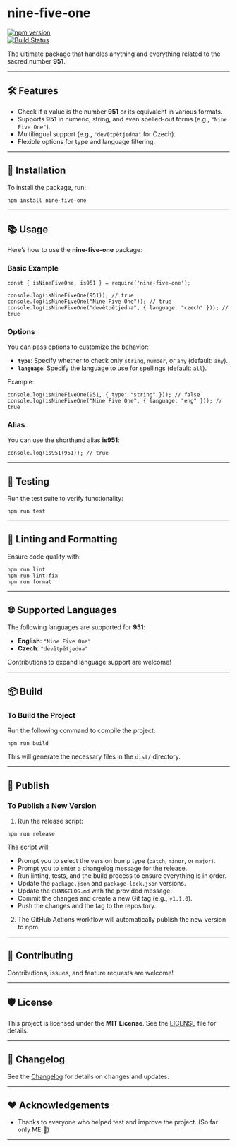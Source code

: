 # nine-five-one

[![npm version](https://badge.fury.io/js/nine-five-one.svg)](https://www.npmjs.com/package/nine-five-one)  
[![Build Status](https://github.com/Vuka951/nine-five-one/actions/workflows/npm-publish.yml/badge.svg)](https://github.com/Vuka951/nine-five-one/actions)

The ultimate package that handles anything and everything related to the sacred number **951**.

---

## 🛠 Features

- Check if a value is the number **951** or its equivalent in various formats.
- Supports **951** in numeric, string, and even spelled-out forms (e.g., `"Nine Five One"`).
- Multilingual support (e.g., `"devětpětjedna"` for Czech).
- Flexible options for type and language filtering.

---

## 🚀 Installation

To install the package, run:

```
npm install nine-five-one
```

---

## 📚 Usage

Here’s how to use the **nine-five-one** package:

### Basic Example

```
const { isNineFiveOne, is951 } = require('nine-five-one');

console.log(isNineFiveOne(951)); // true
console.log(isNineFiveOne("Nine Five One")); // true
console.log(isNineFiveOne("devětpětjedna", { language: "czech" })); // true
```

### Options

You can pass options to customize the behavior:

- **`type`**: Specify whether to check only `string`, `number`, or `any` (default: `any`).
- **`language`**: Specify the language to use for spellings (default: `all`).

Example:

```
console.log(isNineFiveOne(951, { type: "string" })); // false
console.log(isNineFiveOne("Nine Five One", { language: "eng" })); // true
```

### Alias

You can use the shorthand alias **is951**:

```
console.log(is951(951)); // true
```

---

## 🧪 Testing

Run the test suite to verify functionality:

```
npm run test
```

---

## 🧹 Linting and Formatting

Ensure code quality with:

```
npm run lint
npm run lint:fix
npm run format
```

---

## 🌐 Supported Languages

The following languages are supported for **951**:

- **English**: `"Nine Five One"`
- **Czech**: `"devětpětjedna"`

Contributions to expand language support are welcome!

---

## 📦 Build

### **To Build the Project**

Run the following command to compile the project:

```
npm run build
```

This will generate the necessary files in the `dist/` directory.

---

## 🚀 Publish

### **To Publish a New Version**

1. Run the release script:

```
npm run release
```

The script will:

- Prompt you to select the version bump type (`patch`, `minor`, or `major`).
- Prompt you to enter a changelog message for the release.
- Run linting, tests, and the build process to ensure everything is in order.
- Update the `package.json` and `package-lock.json` versions.
- Update the `CHANGELOG.md` with the provided message.
- Commit the changes and create a new Git tag (e.g., `v1.1.0`).
- Push the changes and the tag to the repository.

2. The GitHub Actions workflow will automatically publish the new version to npm.

---

## 🤝 Contributing

Contributions, issues, and feature requests are welcome!

---

## 🛡 License

This project is licensed under the **MIT License**. See the [LICENSE](LICENSE) file for details.

---

## 📝 Changelog

See the [Changelog](CHANGELOG.md) for details on changes and updates.

---

## ❤️ Acknowledgements

- Thanks to everyone who helped test and improve the project. (So far only ME 🥲)

---
